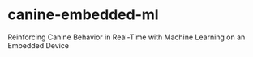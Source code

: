 # canine-embedded-ml
Reinforcing Canine Behavior in Real-Time with Machine Learning on an Embedded Device
